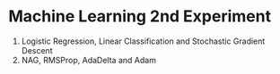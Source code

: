 # Machine Learning 2nd Experiment
1. Logistic Regression, Linear Classification and Stochastic Gradient Descent
2. NAG, RMSProp, AdaDelta and Adam
